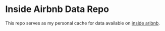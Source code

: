 # Inside Airbnb Data Repo

This repo serves as my personal cache for data available on [inside aribnb](http://insideairbnb.com/get-the-data.html).
